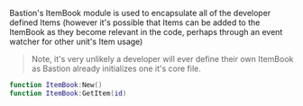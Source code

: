 Bastion's ItemBook module is used to encapsulate all of the developer defined Items (however it's possible that Items can be added to the ItemBook as they become relevant in the code, perhaps through an event watcher for other unit's Item usage) 

> Note, it's very unlikely a developer will ever define their own ItemBook as Bastion already initializes one it's core file. 

```lua
function ItemBook:New()
function ItemBook:GetItem(id)
```